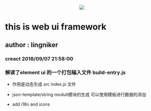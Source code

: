 <p align="center">
  <img src="http://owkwzy737.bkt.clouddn.com/lx-logo.png">
</p>

# this is web ui  framework
## author : lingniker
### creact 2018/09/07 21:58:00

### 解读了element ui 的一个打包输入文件  build-entry.js

* 作用是动态生成 src index.js 文件

* json-template/string modult模块的生成 可以使用模板进行数据的添加

* add i18n and icons